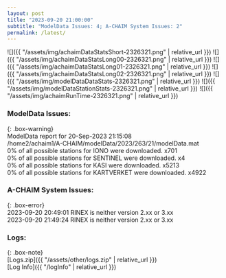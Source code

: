 ```yaml
---
layout: post
title: "2023-09-20 21:00:00"
subtitle: "ModelData Issues: 4; A-CHAIM System Issues: 2"
permalink: /latest/
---
```


![]({{ "/assets/img/achaimDataStatsShort-2326321.png" | relative_url }})
![]({{ "/assets/img/achaimDataStatsLong00-2326321.png" | relative_url }})
![]({{ "/assets/img/achaimDataStatsLong01-2326321.png" | relative_url }})
![]({{ "/assets/img/achaimDataStatsLong02-2326321.png" | relative_url }})
![]({{ "/assets/img/modelDataDataStats-2326321.png" | relative_url }})
![]({{ "/assets/img/modelDataStationStats-2326321.png" | relative_url }})
![]({{ "/assets/img/achaimRunTime-2326321.png" | relative_url }})


### ModelData Issues:  
  
{: .box-warning}  
 ModelData report for 20-Sep-2023 21:15:08   
 /home2/achaim1/A-CHAIM/modelData/2023/263/21/modelData.mat   
 0% of all possible stations for IONO were downloaded. x701   
 0% of all possible stations for SENTINEL were downloaded. x4   
 0% of all possible stations for KASI were downloaded. x5213   
 0% of all possible stations for KARTVERKET were downloaded. x4922   
  
### A-CHAIM System Issues:  
  
{: .box-error}  
2023-09-20 20:49:01 RINEX is neither version 2.xx or 3.xx  
2023-09-20 21:49:24 RINEX is neither version 2.xx or 3.xx  

### Logs:  
  
{: .box-note}  
[Logs.zip]({{ "/assets/other/logs.zip" | relative_url }})  
[Log Info]({{ "/logInfo" | relative_url }})  
